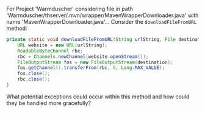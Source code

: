 For Project 'Warmduscher' considering file in path 'Warmduscher/thserver/.mvn/wrapper/MavenWrapperDownloader.java' with name 'MavenWrapperDownloader.java'... 
Consider the `downloadFileFromURL` method:

```java
private static void downloadFileFromURL(String urlString, File destination) throws Exception {
    URL website = new URL(urlString);
    ReadableByteChannel rbc;
    rbc = Channels.newChannel(website.openStream());
    FileOutputStream fos = new FileOutputStream(destination);
    fos.getChannel().transferFrom(rbc, 0, Long.MAX_VALUE);
    fos.close();
    rbc.close();
}
```

What potential exceptions could occur within this method and how could they be handled more gracefully?